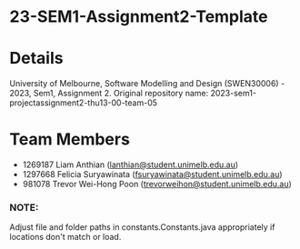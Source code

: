 # 23-SEM1-Assignment2-Template
# Details
University of Melbourne, Software Modelling and Design (SWEN30006) - 2023, Sem1, Assignment 2.
Original repository name: 2023-sem1-projectassignment2-thu13-00-team-05

# Team Members
- 1269187 Liam Anthian (<lanthian@student.unimelb.edu.au>)
- 1297668 Felicia Suryawinata (<fsuryawinata@student.unimelb.edu.au>)
- 981078 Trevor Wei-Hong Poon (<trevorweihon@student.unimelb.edu.au>)

### NOTE:
Adjust file and folder paths in constants.Constants.java appropriately if locations don't match or load.
